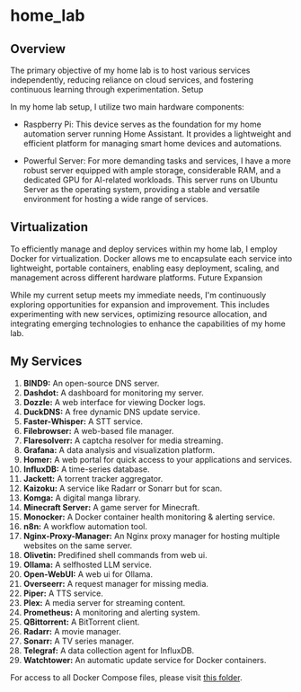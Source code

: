 # home_lab

## Overview

The primary objective of my home lab is to host various services independently, reducing reliance on cloud services, and fostering continuous learning through experimentation.
Setup

In my home lab setup, I utilize two main hardware components:

- Raspberry Pi: This device serves as the foundation for my home automation server running Home Assistant. It provides a lightweight and efficient platform for managing smart home devices and automations.

- Powerful Server: For more demanding tasks and services, I have a more robust server equipped with ample storage, considerable RAM, and a dedicated GPU for AI-related workloads. This server runs on Ubuntu Server as the operating system, providing a stable and versatile environment for hosting a wide range of services.

## Virtualization

To efficiently manage and deploy services within my home lab, I employ Docker for virtualization. Docker allows me to encapsulate each service into lightweight, portable containers, enabling easy deployment, scaling, and management across different hardware platforms.
Future Expansion

While my current setup meets my immediate needs, I'm continuously exploring opportunities for expansion and improvement. This includes experimenting with new services, optimizing resource allocation, and integrating emerging technologies to enhance the capabilities of my home lab.

## My Services
1. **BIND9:** An open-source DNS server.
2. **Dashdot:** A dashboard for monitoring my server.
3. **Dozzle:** A web interface for viewing Docker logs.
4. **DuckDNS:** A free dynamic DNS update service.
5. **Faster-Whisper:** A STT service.
6. **Filebrowser:** A web-based file manager.
7. **Flaresolverr:** A captcha resolver for media streaming.
8. **Grafana:** A data analysis and visualization platform.
9. **Homer:** A web portal for quick access to your applications and services.
10. **InfluxDB:** A time-series database.
11. **Jackett:** A torrent tracker aggregator.
12. **Kaizoku:** A service like Radarr or Sonarr but for scan.
13. **Komga:** A digital manga library.
14. **Minecraft Server:** A game server for Minecraft.
15. **Monocker:** A Docker container health monitoring & alerting service.
16. **n8n:** A workflow automation tool.
17. **Nginx-Proxy-Manager:** An Nginx proxy manager for hosting multiple websites on the same server.
18. **Olivetin:** Predifined shell commands from web ui.
19. **Ollama:** A selfhosted LLM service.
20. **Open-WebUI:** A web ui for Ollama.
21. **Overseerr:** A request manager for missing media.
22. **Piper:** A TTS service.
23. **Plex:** A media server for streaming content.
24. **Prometheus:** A monitoring and alerting system.
25. **QBittorrent:** A BitTorrent client.
26. **Radarr:** A movie manager.
27. **Sonarr:** A TV series manager.
28. **Telegraf:** A data collection agent for InfluxDB.
29. **Watchtower:** An automatic update service for Docker containers.

For access to all Docker Compose files, please visit [this folder](link_to_your_folder_containing_docker_compose_files).


